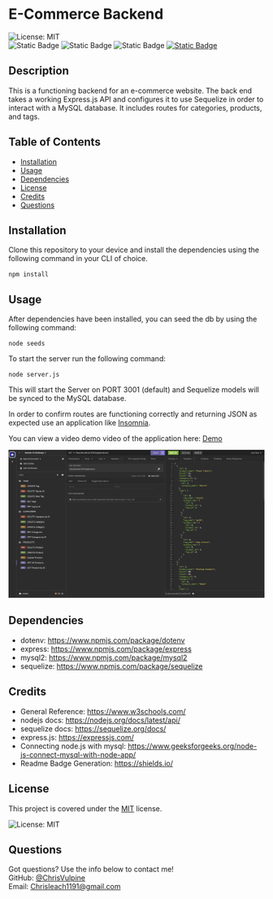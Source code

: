 # E-Commerce Backend
![License: MIT](https://img.shields.io/badge/License-MIT-yellow.svg)
<br>
![Static Badge](https://img.shields.io/badge/nodejs-darkyellow)
![Static Badge](https://img.shields.io/badge/javascript-yellow)
![Static Badge](https://img.shields.io/badge/mySQL-blue)
[![Static Badge](https://img.shields.io/badge/Github-ChrisVulpine-darkgreen?style=flat&logo=github)](https://github.com/ChrisVulpine)

  ## Description
This is a functioning backend for an e-commerce website. The back end takes a working Express.js API and configures it to use Sequelize in order to interact with a MySQL database. It includes routes for categories, products, and tags. 
  
  ## Table of Contents
  
  - [Installation](#installation)
  - [Usage](#usage)
  - [Dependencies](#dependencies)
  - [License](#license)
  - [Credits](#credits)
  - [Questions](#questions)
  
  ## Installation
  Clone this repository to your device and install the dependencies using the following command in your CLI of choice.
   ``` 
  npm install
  ```
  
  ## Usage
  After dependencies have been installed, you can seed the db by using the following command:
  ``` 
  node seeds
  ```

  To start the server run the following command: 
  ``` 
  node server.js
  ```
  This will start the Server on PORT 3001 (default) and Sequelize models will be synced to the MySQL database.

  In order to confirm routes are functioning correctly and returning JSON as expected use an application like [Insomnia](https://insomnia.rest/download).

   You can view a video demo video of the application here: [Demo]()

![alt text](lib/assets/imgs/project-insomnia-demo.png)
  
  ## Dependencies
  * dotenv: https://www.npmjs.com/package/dotenv
  * express: https://www.npmjs.com/package/express
  * mysql2: https://www.npmjs.com/package/mysql2
  * sequelize: https://www.npmjs.com/package/sequelize


  ## Credits

* General Reference: https://www.w3schools.com/
* nodejs docs: https://nodejs.org/docs/latest/api/
* sequelize docs: https://sequelize.org/docs/
* express.js: https://expressjs.com/
* Connecting node.js with mysql: https://www.geeksforgeeks.org/node-js-connect-mysql-with-node-app/
* Readme Badge Generation: https://shields.io/


## License
This project is covered under the [MIT](https://opensource.org/licenses/MIT) license.

![License: MIT](https://img.shields.io/badge/License-MIT-yellow.svg)

## Questions
Got questions? Use the info below to contact me!<br>
GitHub: [@ChrisVulpine](https://github.com/ChrisVulpine/)<br>
Email: [Chrisleach1191@gmail.com](mailto:Chris1191@gmail.com)
